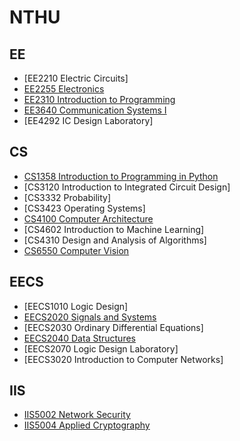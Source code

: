# NTHU

## EE
- [EE2210 Electric Circuits]
- [EE2255 Electronics](https://github.com/QinWenFeng/EE2255_Electronics)
- [EE2310 Introduction to Programming](https://github.com/QinWenFeng/EE2310_Introduction-to-Programming)
- [EE3640 Communication Systems I](https://github.com/QinWenFeng/EE3640_Communication-Systems-I)
- [EE4292 IC Design Laboratory]

## CS
- [CS1358 Introduction to Programming in Python](https://github.com/QinWenFeng/EE2310_Introduction-to-Programming)
- [CS3120 Introduction to Integrated Circuit Design]
- [CS3332 Probability]
- [CS3423 Operating Systems]
- [CS4100 Computer Architecture](https://github.com/QinWenFeng/CS4100_Computer_Architecture)
- [CS4602 Introduction to Machine Learning]
- [CS4310 Design and Analysis of Algorithms]
- [CS6550 Computer Vision](https://github.com/QinWenFeng/CS6550_Computer-Vision)

## EECS
- [EECS1010 Logic Design]
- [EECS2020 Signals and Systems](https://github.com/QinWenFeng/EECS2020_Signals-and-Systems)
- [EECS2030 Ordinary Differential Equations]
- [EECS2040 Data Structures](https://github.com/QinWenFeng/EECS2040_Data-Structures)
- [EECS2070 Logic Design Laboratory]
- [EECS3020 Introduction to Computer Networks]

## IIS
- [IIS5002 Network Security](https://github.com/QinWenFeng/IIS5002_Network-Security)
- [IIS5004 Applied Cryptography](https://github.com/QinWenFeng/IIS5004_Applied-Cryptography)

